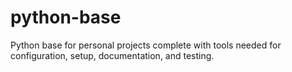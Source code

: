 # python-base
Python base for personal projects complete with tools needed for configuration, setup, documentation, and testing.
